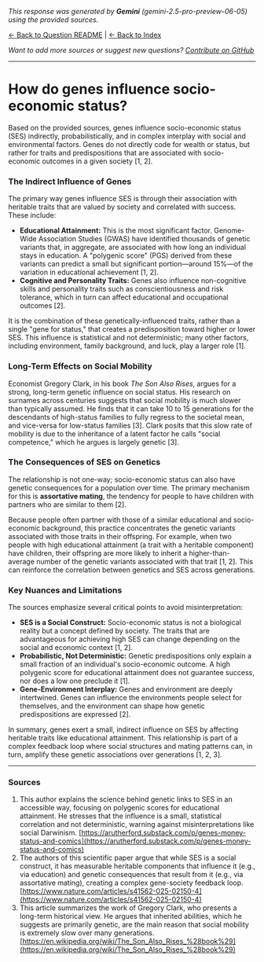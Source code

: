 <!-- 
Generated by: gemini
Model: gemini-2.5-pro-preview-06-05
Prompt type: sources
Generated at: 2025-06-10T20:37:25.362363
-->

*This response was generated by **Gemini** (gemini-2.5-pro-preview-06-05) using the provided sources.*

[← Back to Question README](README.md) | [← Back to Index](../README.md)

*Want to add more sources or suggest new questions? [Contribute on GitHub](https://github.com/justinwest/SuggestedSources)*

---

# How do genes influence socio-economic status?

Based on the provided sources, genes influence socio-economic status (SES) indirectly, probabilistically, and in complex interplay with social and environmental factors. Genes do not directly code for wealth or status, but rather for traits and predispositions that are associated with socio-economic outcomes in a given society [1, 2].

### The Indirect Influence of Genes

The primary way genes influence SES is through their association with heritable traits that are valued by society and correlated with success. These include:

*   **Educational Attainment:** This is the most significant factor. Genome-Wide Association Studies (GWAS) have identified thousands of genetic variants that, in aggregate, are associated with how long an individual stays in education. A "polygenic score" (PGS) derived from these variants can predict a small but significant portion—around 15%—of the variation in educational achievement [1, 2].
*   **Cognitive and Personality Traits:** Genes also influence non-cognitive skills and personality traits such as conscientiousness and risk tolerance, which in turn can affect educational and occupational outcomes [2].

It is the combination of these genetically-influenced traits, rather than a single "gene for status," that creates a predisposition toward higher or lower SES. This influence is statistical and not deterministic; many other factors, including environment, family background, and luck, play a larger role [1].

### Long-Term Effects on Social Mobility

Economist Gregory Clark, in his book *The Son Also Rises*, argues for a strong, long-term genetic influence on social status. His research on surnames across centuries suggests that social mobility is much slower than typically assumed. He finds that it can take 10 to 15 generations for the descendants of high-status families to fully regress to the societal mean, and vice-versa for low-status families [3]. Clark posits that this slow rate of mobility is due to the inheritance of a latent factor he calls "social competence," which he argues is largely genetic [3].

### The Consequences of SES on Genetics

The relationship is not one-way; socio-economic status can also have genetic consequences for a population over time. The primary mechanism for this is **assortative mating**, the tendency for people to have children with partners who are similar to them [2].

Because people often partner with those of a similar educational and socio-economic background, this practice concentrates the genetic variants associated with those traits in their offspring. For example, when two people with high educational attainment (a trait with a heritable component) have children, their offspring are more likely to inherit a higher-than-average number of the genetic variants associated with that trait [1, 2]. This can reinforce the correlation between genetics and SES across generations.

### Key Nuances and Limitations

The sources emphasize several critical points to avoid misinterpretation:

*   **SES is a Social Construct:** Socio-economic status is not a biological reality but a concept defined by society. The traits that are advantageous for achieving high SES can change depending on the social and economic context [1, 2].
*   **Probabilistic, Not Deterministic:** Genetic predispositions only explain a small fraction of an individual's socio-economic outcome. A high polygenic score for educational attainment does not guarantee success, nor does a low one preclude it [1].
*   **Gene-Environment Interplay:** Genes and environment are deeply intertwined. Genes can influence the environments people select for themselves, and the environment can shape how genetic predispositions are expressed [2].

In summary, genes exert a small, indirect influence on SES by affecting heritable traits like educational attainment. This relationship is part of a complex feedback loop where social structures and mating patterns can, in turn, amplify these genetic associations over generations [1, 2, 3].

***

### Sources

1.  This author explains the science behind genetic links to SES in an accessible way, focusing on polygenic scores for educational attainment. He stresses that the influence is a small, statistical correlation and not deterministic, warning against misinterpretations like social Darwinism. [https://arutherford.substack.com/p/genes-money-status-and-comics](https://arutherford.substack.com/p/genes-money-status-and-comics)
2.  The authors of this scientific paper argue that while SES is a social construct, it has measurable heritable components that influence it (e.g., via education) and genetic consequences that result from it (e.g., via assortative mating), creating a complex gene-society feedback loop. [https://www.nature.com/articles/s41562-025-02150-4](https://www.nature.com/articles/s41562-025-02150-4)
3.  This article summarizes the work of Gregory Clark, who presents a long-term historical view. He argues that inherited abilities, which he suggests are primarily genetic, are the main reason that social mobility is extremely slow over many generations. [https://en.wikipedia.org/wiki/The_Son_Also_Rises_%28book%29](https://en.wikipedia.org/wiki/The_Son_Also_Rises_%28book%29)